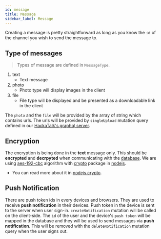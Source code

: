 ```yaml
---
id: message
title: Message
sidebar_label: Message
---
```


Creating a message is pretty straightforward as long as you know the `id` of the channel you wish to send the message to.

## Type of messages

> Types of message are defined in `MessageType`.

1. text
   * Text message
2. photo
   * Photo type will display images in the client
3. file
   * File type will be displayed and be presented as a downloadable link in the client

The `photo` and the `file` will be provided by the array of string which contains urls. The urls will be provided by `singleUpload` mutation query defined in our [HackaTalk's graphql server](http://hackatalk.azurewebsites.net/graphql).

## Encryption

The encryption is being done in the **text** message only. This should be **encrypted** and **decrpyted** when communicating with the [database](https://en.wikipedia.org/wiki/Database). We are using [aes-192-cbc](https://encode-decode.com/aes-192-cbc-encrypt-online) algorithm with [crypto](https://nodejs.org/api/crypto.html) package in [nodejs](https://nodejs.org).
* You can read more about it in [nodejs crypto](https://nodejs.org/api/crypto.html).


## Push Notification

There are push token ids in every devices and browsers. They are used to receive **push notification** in their devices. Push token in the device is sent to the server when user sign-in. `createNotification` mutation will be called on the client-side. The `id` of the user and the device's `push token` will be mapped in the database and they will be used to send messages via **push notification**. This will be removed with the `deleteNotification` mutation query when the user signs out.
